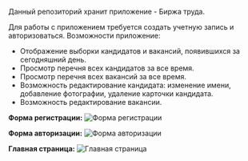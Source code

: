 Данный репозиторий хранит приложение - Биржа труда.

Для работы с приложением требуется создать учетную запись и авторизоваться.
Возможности приложение:
- Отображение выборки кандидатов и вакансий, появившихся за сегодняшний день.
- Просмотр перечня всех кандидатов за все время.
- Просмотр перечня всех вакансий за все время.
- Возможность редактирование кандидата: изменение имени, добавление фотографии, удаление карточки кандидата.
- Возможность редактирование вакансии.

**Форма регистрации:**
![Форма регистрации](https://user-images.githubusercontent.com/92044501/153759573-e5e45067-39d1-46a4-a3c0-ccecbcb87840.jpg)

**Форма авторизации:**
![Форма авторизации](https://user-images.githubusercontent.com/92044501/153759578-fde9ccb2-72f7-4159-a3de-a54591dbb172.jpg)

**Главная страница:**
![Главная страница](https://user-images.githubusercontent.com/92044501/153759558-985d5504-c1b6-4c5b-a461-aeef167a05a5.jpg)
